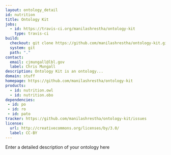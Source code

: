```yaml
---
layout: ontology_detail
id: nutrition
title: Ontology Kit
jobs:
  - id: https://travis-ci.org/manilashrestha/ontology-kit
    type: travis-ci
build:
  checkout: git clone https://github.com/manilashrestha/ontology-kit.git
  system: git
  path: "."
contact:
  email: cjmungall@lbl.gov
  label: Chris Mungall
description: Ontology Kit is an ontology...
domain: stuff
homepage: https://github.com/manilashrestha/ontology-kit
products:
  - id: nutrition.owl
  - id: nutrition.obo
dependencies:
 - id: po
 - id: ro
 - id: pato
tracker: https://github.com/manilashrestha/ontology-kit/issues
license:
  url: http://creativecommons.org/licenses/by/3.0/
  label: CC-BY
---
```


Enter a detailed description of your ontology here
